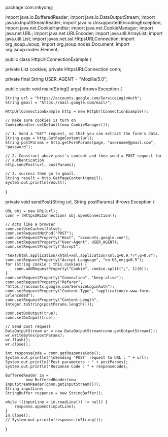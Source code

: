 package com.mkyong;

import java.io.BufferedReader;
import java.io.DataOutputStream;
import java.io.InputStreamReader;
import java.io.UnsupportedEncodingException;
import java.net.CookieHandler;
import java.net.CookieManager;
import java.net.URL;
import java.net.URLEncoder;
import java.util.ArrayList;
import java.util.List;
import javax.net.ssl.HttpsURLConnection;
import org.jsoup.Jsoup;
import org.jsoup.nodes.Document;
import org.jsoup.nodes.Element;


public class HttpUrlConnectionExample {

  private List<String> cookies;
  private HttpsURLConnection conn;

  private final String USER_AGENT = "Mozilla/5.0";

  public static void main(String[] args) throws Exception {

    String url = "https://accounts.google.com/ServiceLoginAuth";
    String gmail = "https://mail.google.com/mail/";

    HttpUrlConnectionExample http = new HttpUrlConnectionExample();

    // make sure cookies is turn on
    CookieHandler.setDefault(new CookieManager());

    // 1. Send a "GET" request, so that you can extract the form's data.
    String page = http.GetPageContent(url);
    String postParams = http.getFormParams(page, "username@gmail.com", "password");

    // 2. Construct above post's content and then send a POST request for
    // authentication
    http.sendPost(url, postParams);

    // 3. success then go to gmail.
    String result = http.GetPageContent(gmail);
    System.out.println(result);
  }

  private void sendPost(String url, String postParams) throws Exception {

    URL obj = new URL(url);
    conn = (HttpsURLConnection) obj.openConnection();

    // Acts like a browser
    conn.setUseCaches(false);
    conn.setRequestMethod("POST");
    conn.setRequestProperty("Host", "accounts.google.com");
    conn.setRequestProperty("User-Agent", USER_AGENT);
    conn.setRequestProperty("Accept",
        "text/html,application/xhtml+xml,application/xml;q=0.9,*/*;q=0.8");
    conn.setRequestProperty("Accept-Language", "en-US,en;q=0.5");
    for (String cookie : this.cookies) {
        conn.addRequestProperty("Cookie", cookie.split(";", 1)[0]);
    }
    conn.setRequestProperty("Connection", "keep-alive");
    conn.setRequestProperty("Referer", "https://accounts.google.com/ServiceLoginAuth");
    conn.setRequestProperty("Content-Type", "application/x-www-form-urlencoded");
    conn.setRequestProperty("Content-Length", Integer.toString(postParams.length()));

    conn.setDoOutput(true);
    conn.setDoInput(true);

    // Send post request
    DataOutputStream wr = new DataOutputStream(conn.getOutputStream());
    wr.writeBytes(postParams);
    wr.flush();
    wr.close();

    int responseCode = conn.getResponseCode();
    System.out.println("\nSending 'POST' request to URL : " + url);
    System.out.println("Post parameters : " + postParams);
    System.out.println("Response Code : " + responseCode);

    BufferedReader in = 
             new BufferedReader(new InputStreamReader(conn.getInputStream()));
    String inputLine;
    StringBuffer response = new StringBuffer();

    while ((inputLine = in.readLine()) != null) {
        response.append(inputLine);
    }
    in.close();
    // System.out.println(response.toString());

  }
